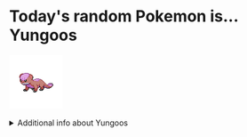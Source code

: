 # Today's random Pokemon is... Yungoos

![Yungoos shiny sprite](https://raw.githubusercontent.com/PokeAPI/sprites/master/sprites/pokemon/shiny/734.png)

<details>
<summary>Additional info about Yungoos</summary>

| srpite type | image |
|------|------|
| back_default | ![Yungoos back_default sprite](https://raw.githubusercontent.com/PokeAPI/sprites/master/sprites/pokemon/back/734.png) |
| back_shiny | ![Yungoos back_shiny sprite](https://raw.githubusercontent.com/PokeAPI/sprites/master/sprites/pokemon/back/shiny/734.png) |
| front_default | ![Yungoos front_default sprite](https://raw.githubusercontent.com/PokeAPI/sprites/master/sprites/pokemon/734.png) | </details>